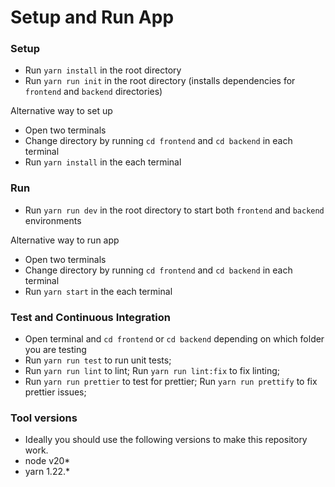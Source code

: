 # Setup and Run App

### Setup

- Run `yarn install` in the root directory
- Run `yarn run init` in the root directory (installs dependencies for `frontend` and `backend` directories)

Alternative way to set up

- Open two terminals
- Change directory by running `cd frontend` and `cd backend` in each terminal
- Run `yarn install` in the each terminal

### Run

- Run `yarn run dev` in the root directory to start both `frontend` and `backend` environments

Alternative way to run app

- Open two terminals
- Change directory by running `cd frontend` and `cd backend` in each terminal
- Run `yarn start` in the each terminal

### Test and Continuous Integration

- Open terminal and `cd frontend` or `cd backend` depending on which folder you are testing
- Run `yarn run test` to run unit tests;
- Run `yarn run lint` to lint; Run `yarn run lint:fix` to fix linting;
- Run `yarn run prettier` to test for prettier; Run `yarn run prettify` to fix prettier issues;

### Tool versions

- Ideally you should use the following versions to make this repository work.
- node v20\*
- yarn 1.22.\*
